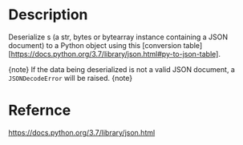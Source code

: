 # Description
Deserialize s (a str, bytes or bytearray instance containing a JSON document) to a Python object using this [conversion table][https://docs.python.org/3.7/library/json.html#py-to-json-table].

{note}
If the data being deserialized is not a valid JSON document, a `JSONDecodeError` will be raised.
{note}

# Refernce
https://docs.python.org/3.7/library/json.html